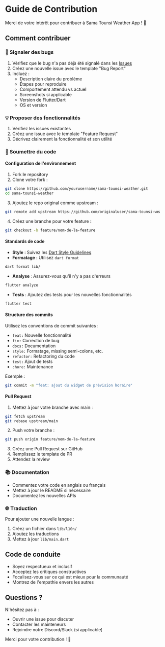 # Guide de Contribution

Merci de votre intérêt pour contribuer à Sama Tounsi Weather App ! 🎉

## Comment contribuer

### 🐛 Signaler des bugs

1. Vérifiez que le bug n'a pas déjà été signalé dans les [Issues](https://github.com/yourusername/sama-tounsi-weather/issues)
2. Créez une nouvelle issue avec le template "Bug Report"
3. Incluez :
   - Description claire du problème
   - Étapes pour reproduire
   - Comportement attendu vs actuel
   - Screenshots si applicable
   - Version de Flutter/Dart
   - OS et version

### 💡 Proposer des fonctionnalités

1. Vérifiez les issues existantes
2. Créez une issue avec le template "Feature Request"
3. Décrivez clairement la fonctionnalité et son utilité

### 📝 Soumettre du code

#### Configuration de l'environnement

1. Fork le repository
2. Clone votre fork :
```bash
git clone https://github.com/yourusername/sama-tounsi-weather.git
cd sama-tounsi-weather
```

3. Ajoutez le repo original comme upstream :
```bash
git remote add upstream https://github.com/originaluser/sama-tounsi-weather.git
```

4. Créez une branche pour votre feature :
```bash
git checkout -b feature/nom-de-la-feature
```

#### Standards de code

- **Style** : Suivez les [Dart Style Guidelines](https://dart.dev/guides/language/effective-dart/style)
- **Formatage** : Utilisez `dart format`
```bash
dart format lib/
```

- **Analyse** : Assurez-vous qu'il n'y a pas d'erreurs
```bash
flutter analyze
```

- **Tests** : Ajoutez des tests pour les nouvelles fonctionnalités
```bash
flutter test
```

#### Structure des commits

Utilisez les conventions de commit suivantes :

- `feat:` Nouvelle fonctionnalité
- `fix:` Correction de bug
- `docs:` Documentation
- `style:` Formatage, missing semi-colons, etc.
- `refactor:` Refactoring du code
- `test:` Ajout de tests
- `chore:` Maintenance

Exemple :
```bash
git commit -m "feat: ajout du widget de prévision horaire"
```

#### Pull Request

1. Mettez à jour votre branche avec main :
```bash
git fetch upstream
git rebase upstream/main
```

2. Push votre branche :
```bash
git push origin feature/nom-de-la-feature
```

3. Créez une Pull Request sur GitHub
4. Remplissez le template de PR
5. Attendez la review

### 📚 Documentation

- Commentez votre code en anglais ou français
- Mettez à jour le README si nécessaire
- Documentez les nouvelles APIs

### 🌐 Traduction

Pour ajouter une nouvelle langue :

1. Créez un fichier dans `lib/l10n/`
2. Ajoutez les traductions
3. Mettez à jour `lib/main.dart`

## Code de conduite

- Soyez respectueux et inclusif
- Acceptez les critiques constructives
- Focalisez-vous sur ce qui est mieux pour la communauté
- Montrez de l'empathie envers les autres

## Questions ?

N'hésitez pas à :
- Ouvrir une issue pour discuter
- Contacter les mainteneurs
- Rejoindre notre Discord/Slack (si applicable)

Merci pour votre contribution ! 🚀

